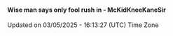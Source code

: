 #### Wise man says only fool rush in - McKidKneeKaneSir
Updated on 03/05/2025 - 16:13:27 (UTC) Time Zone
